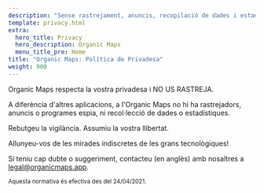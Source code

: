 ```yaml
---
description: "Sense rastrejament, anuncis, recopilació de dades i estadístiques o programari espia"
template: privacy.html
extra:
  hero_title: Privacy
  hero_description: Organic Maps 
  menu_title_pre: Home
title: "Organic Maps: Política de Privadesa"
weight: 900
---
```


Organic Maps respecta la vostra privadesa i NO US RASTREJA.

A diferència d'altres aplicacions, a l'Organic Maps no hi ha rastrejadors,
anuncis o programes espia, ni recol·lecció de dades o estadístiques.

Rebutgeu la vigilància. Assumiu la vostra llibertat.

Allunyeu-vos de les mirades indiscretes de les grans tecnològiques!

Si teniu cap dubte o suggeriment, contacteu (en anglès) amb nosaltres a
[legal@organicmaps.app](mailto:legal@organicmaps.app).

<sub>Aquesta normativa és efectiva des del 24/04/2021.</sub>
